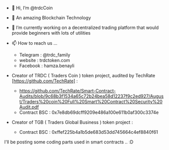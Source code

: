 - 👋 Hi, I’m @trdcCoin
- 👀 An amazing Blockchain Technology
- 🌱 I’m currently working on a decentralized trading platform that would provide beginners with lots of utilities
- 📫 How to reach us ...
  - Telegram : @trdc_family
  - website : trdctoken.com
  - Facebook : hamza.benayli

- Creator of TRDC ( Traders Coin ) token project, audited by TechRate [https://github.com/TechRate] : 
  - https://github.com/TechRate/Smart-Contract-Audits/blob/9c68b3f1534a65c72b24bea58d12237f9c2ed927/August/Traders%20coin%20Full%20Smart%20Contract%20Security%20Audit.pdf
  - Contract  BSC : 0x7e8db69dcff9209e486a100e611b0af300c3374e
- Creator of TGB ( Traders Global Business ) token project :
  - Contract  BSC : 0xffef225b4a1b5de683d53dd745664c4ef8840f61

I'll be posting some coding parts used in smart contracts .. :D

<!---
hamzabnl/hamzabnl is a ✨ special ✨ repository because its `README.md` (this file) appears on your GitHub profile.
You can click the Preview link to take a look at your changes.
--->
